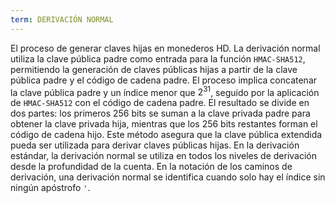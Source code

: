 ```yaml
---
term: DERIVACIÓN NORMAL
---
```


El proceso de generar claves hijas en monederos HD. La derivación normal utiliza la clave pública padre como entrada para la función `HMAC-SHA512`, permitiendo la generación de claves públicas hijas a partir de la clave pública padre y el código de cadena padre. El proceso implica concatenar la clave pública padre y un índice menor que $2^{31}$, seguido por la aplicación de `HMAC-SHA512` con el código de cadena padre. El resultado se divide en dos partes: los primeros 256 bits se suman a la clave privada padre para obtener la clave privada hija, mientras que los 256 bits restantes forman el código de cadena hijo. Este método asegura que la clave pública extendida pueda ser utilizada para derivar claves públicas hijas. En la derivación estándar, la derivación normal se utiliza en todos los niveles de derivación desde la profundidad de la cuenta. En la notación de los caminos de derivación, una derivación normal se identifica cuando solo hay el índice sin ningún apóstrofo `'`.